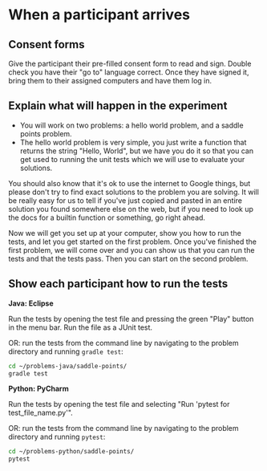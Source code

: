 # When a participant arrives

## Consent forms

Give the participant their pre-filled consent form to read and sign. Double
check you have their "go to" language correct. Once they have signed it, bring
them to their assigned computers and have them log in.

## Explain what will happen in the experiment

- You will work on two problems: a hello world problem, and a saddle points
  problem.
- The hello world problem is very simple, you just write a function that
  returns the string "Hello, World", but we have you do it so that you can
  get used to running the unit tests which we will use to evaluate your
  solutions.

You should also know that it's ok to use the internet to Google things,
but please don't try to find exact solutions to the problem you are solving.
It will be really easy for us to tell if you've just copied and pasted in
an entire solution you found somewhere else on the web, but if you need to
look up the docs for a builtin function or something, go right ahead.

Now we will get you set up at your computer, show you how to run the tests,
and let you get started on the first problem. Once you've finished the first
problem, we will come over and you can show us that you can run the tests and
that the tests pass. Then you can start on the second problem.

## Show each participant how to run the tests

**Java: Eclipse**

Run the tests by opening the test file and pressing the green "Play" button in the menu bar. Run the file as a JUnit test.

OR: run the tests from the command line by navigating to the problem directory and running `gradle test`:

```bash
cd ~/problems-java/saddle-points/
gradle test
```

**Python: PyCharm**

Run the tests by opening the test file and selecting "Run 'pytest for test_file_name.py'".

OR: run the tests from the command line by navigating to the problem directory and running `pytest`:

```bash
cd ~/problems-python/saddle-points/
pytest
```
